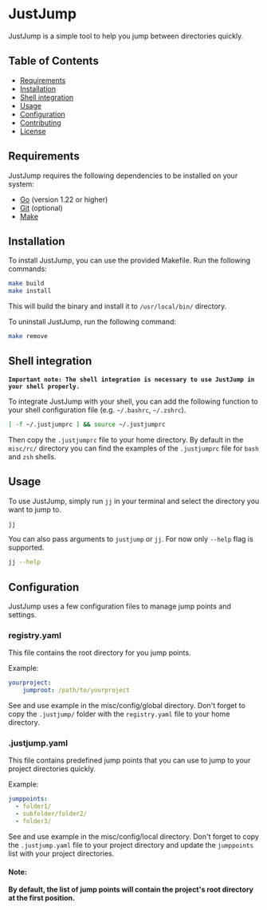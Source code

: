 # JustJump

JustJump is a simple tool to help you jump between directories quickly.

## Table of Contents

- [Requirements](#requirements)
- [Installation](#installation)
- [Shell integration](#shell-integration)
- [Usage](#usage)
- [Configuration](#configuration)
- [Contributing](#contributing)
- [License](#license)

## Requirements

JustJump requires the following dependencies to be installed on your system:
- [Go](https://golang.org/dl/) (version 1.22 or higher)
- [Git](https://git-scm.com/downloads) (optional)
- [Make](https://www.gnu.org/software/make/)

## Installation

To install JustJump, you can use the provided Makefile. Run the following commands:

```sh
make build
make install
```
This will build the binary and install it to `/usr/local/bin/` directory.

To uninstall JustJump, run the following command:

```sh
make remove
```

## Shell integration

**`Important note: The shell integration is necessary to use JustJump in your shell properly.`**

To integrate JustJump with your shell, you can add the following function to your shell configuration file (e.g. `~/.bashrc`, `~/.zshrc`).

```sh
[ -f ~/.justjumprc ] && source ~/.justjumprc
```

Then copy the `.justjumprc` file to your home directory.
By default in the `misc/rc/` directory you can find the examples of the `.justjumprc` file for `bash` and `zsh` shells.

## Usage

To use JustJump, simply run `jj` in your terminal and select the directory you want to jump to.
```sh
jj
```

You can also pass arguments to `justjump` or `jj`. For now only `--help` flag is supported.
```sh
jj --help
```

## Configuration

JustJump uses a few configuration files to manage jump points and settings.

### registry.yaml

This file contains the root directory for you jump points.

Example:
```yaml
yourproject:
    jumproot: /path/to/yourproject
```

See and use example in the misc/config/global directory.
Don't forget to copy the `.justjump/` folder with the `registry.yaml` file to your home directory.

### .justjump.yaml

This file contains predefined jump points that you can use to jump to your project directories quickly.

Example:
```yaml
jumppoints:
  - folder1/
  - subfolder/folder2/
  - folder3/
```

See and use example in the misc/config/local directory.
Don't forget to copy the `.justjump.yaml` file to your project directory and update the `jumppoints` list with your project directories.

#### Note:
**By default, the list of jump points will contain the project's root directory at the first position.**